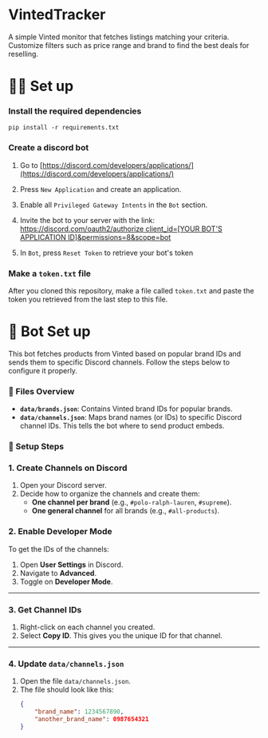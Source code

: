 # VintedTracker
A simple Vinted monitor that fetches listings matching your criteria. Customize filters such as price range and brand to find the best deals for reselling.

# 👨‍💻 Set up
### Install the required dependencies
```
pip install -r requirements.txt
```

### Create a discord bot
1. Go to [https://discord.com/developers/applications/](https://discord.com/developers/applications/)

2. Press `New Application` and create an application.

3. Enable all `Privileged Gateway Intents` in the `Bot` section.

4. Invite the bot to your server with the link: [https://discord.com/oauth2/authorize client_id=[YOUR BOT'S APPLICATION ID]&permissions=8&scope=bot]()

5. In `Bot`, press `Reset Token` to retrieve your bot's token

### Make a `token.txt` file
After you cloned this repository, make a file called `token.txt` and paste the token you retrieved from the last step to this file.


# 🤖 Bot Set up

This bot fetches products from Vinted based on popular brand IDs and sends them to specific Discord channels. Follow the steps below to configure it properly.

### 📁 Files Overview
- **`data/brands.json`**: Contains Vinted brand IDs for popular brands.
- **`data/channels.json`**: Maps brand names (or IDs) to specific Discord channel IDs. This tells the bot where to send product embeds.

### 🔧 Setup Steps

### 1. Create Channels on Discord
1. Open your Discord server.
2. Decide how to organize the channels and create them:
   - **One channel per brand** (e.g., `#polo-ralph-lauren`, `#supreme`).
   - **One general channel** for all brands (e.g., `#all-products`).

### 2. Enable Developer Mode
To get the IDs of the channels:
1. Open **User Settings** in Discord.
2. Navigate to **Advanced**.
3. Toggle on **Developer Mode**.

---

### 3. Get Channel IDs
1. Right-click on each channel you created.
2. Select **Copy ID**. This gives you the unique ID for that channel.

---

### 4. Update `data/channels.json`
1. Open the file `data/channels.json`.
2. The file should look like this:
   ```json
   {
       "brand_name": 1234567890,
       "another_brand_name": 0987654321
   }